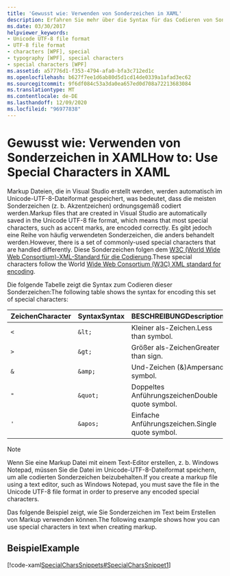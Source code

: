 ```yaml
---
title: 'Gewusst wie: Verwenden von Sonderzeichen in XAML'
description: Erfahren Sie mehr über die Syntax für das Codieren von Sonderzeichen im Unicode-UTF-8-Dateiformat in Visual Studio zur Verwendung in XAML-Dateien in Windows Presentation Foundation.
ms.date: 03/30/2017
helpviewer_keywords:
- Unicode UTF-8 file format
- UTF-8 file format
- characters [WPF], special
- typography [WPF], special characters
- special characters [WPF]
ms.assetid: a57776d1-f353-4794-afa0-bfa3c712ed1c
ms.openlocfilehash: b627f7ee1d6ab80d5d1cd14de0339a1afad3ec62
ms.sourcegitcommit: 9f6df084c53a3da0ea657ed0d708a72213683084
ms.translationtype: MT
ms.contentlocale: de-DE
ms.lasthandoff: 12/09/2020
ms.locfileid: "96977838"
---
```

# <a name="how-to-use-special-characters-in-xaml"></a><span data-ttu-id="7465a-103">Gewusst wie: Verwenden von Sonderzeichen in XAML</span><span class="sxs-lookup"><span data-stu-id="7465a-103">How to: Use Special Characters in XAML</span></span>
<span data-ttu-id="7465a-104">Markup Dateien, die in Visual Studio erstellt werden, werden automatisch im Unicode-UTF-8-Dateiformat gespeichert, was bedeutet, dass die meisten Sonderzeichen (z. b. Akzentzeichen) ordnungsgemäß codiert werden.</span><span class="sxs-lookup"><span data-stu-id="7465a-104">Markup files that are created in Visual Studio are automatically saved in the Unicode UTF-8 file format, which means that most special characters, such as accent marks, are encoded correctly.</span></span> <span data-ttu-id="7465a-105">Es gibt jedoch eine Reihe von häufig verwendeten Sonderzeichen, die anders behandelt werden.</span><span class="sxs-lookup"><span data-stu-id="7465a-105">However, there is a set of commonly-used special characters that are handled differently.</span></span> <span data-ttu-id="7465a-106">Diese Sonderzeichen folgen dem [W3C (World Wide Web Consortium)-XML-Standard für die Codierung](https://www.w3resource.com/xml/reserved-markup-characters.php).</span><span class="sxs-lookup"><span data-stu-id="7465a-106">These special characters follow the World [Wide Web Consortium (W3C) XML standard for encoding](https://www.w3resource.com/xml/reserved-markup-characters.php).</span></span>

<span data-ttu-id="7465a-107">Die folgende Tabelle zeigt die Syntax zum Codieren dieser Sonderzeichen:</span><span class="sxs-lookup"><span data-stu-id="7465a-107">The following table shows the syntax for encoding this set of special characters:</span></span>

| <span data-ttu-id="7465a-108">Zeichen</span><span class="sxs-lookup"><span data-stu-id="7465a-108">Character</span></span> | <span data-ttu-id="7465a-109">Syntax</span><span class="sxs-lookup"><span data-stu-id="7465a-109">Syntax</span></span>   | <span data-ttu-id="7465a-110">BESCHREIBUNG</span><span class="sxs-lookup"><span data-stu-id="7465a-110">Description</span></span>          |
|-----------|----------|----------------------|
| `<`       | `&lt;`   | <span data-ttu-id="7465a-111">Kleiner als-Zeichen.</span><span class="sxs-lookup"><span data-stu-id="7465a-111">Less than symbol.</span></span>    |
| `>`       | `&gt;`   | <span data-ttu-id="7465a-112">Größer als-Zeichen</span><span class="sxs-lookup"><span data-stu-id="7465a-112">Greater than sign.</span></span>   |
| `&`       | `&amp;`  | <span data-ttu-id="7465a-113">Und-Zeichen (&)</span><span class="sxs-lookup"><span data-stu-id="7465a-113">Ampersand symbol.</span></span>    |
| `"`       | `&quot;` | <span data-ttu-id="7465a-114">Doppeltes Anführungszeichen</span><span class="sxs-lookup"><span data-stu-id="7465a-114">Double quote symbol.</span></span> |
| `'`       | `&apos;` | <span data-ttu-id="7465a-115">Einfache Anführungszeichen.</span><span class="sxs-lookup"><span data-stu-id="7465a-115">Single quote symbol.</span></span> |

> [!NOTE]
> <span data-ttu-id="7465a-116">Wenn Sie eine Markup Datei mit einem Text-Editor erstellen, z. b. Windows Notepad, müssen Sie die Datei im Unicode-UTF-8-Dateiformat speichern, um alle codierten Sonderzeichen beizubehalten.</span><span class="sxs-lookup"><span data-stu-id="7465a-116">If you create a markup file using a text editor, such as Windows Notepad, you must save the file in the Unicode UTF-8 file format in order to preserve any encoded special characters.</span></span>

<span data-ttu-id="7465a-117">Das folgende Beispiel zeigt, wie Sie Sonderzeichen im Text beim Erstellen von Markup verwenden können.</span><span class="sxs-lookup"><span data-stu-id="7465a-117">The following example shows how you can use special characters in text when creating markup.</span></span>

## <a name="example"></a><span data-ttu-id="7465a-118">Beispiel</span><span class="sxs-lookup"><span data-stu-id="7465a-118">Example</span></span>

[!code-xaml[SpecialCharsSnippets#SpecialCharsSnippet1](~/samples/snippets/csharp/VS_Snippets_Wpf/SpecialCharsSnippets/CS/Window1.xaml#specialcharssnippet1)]
